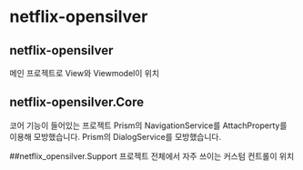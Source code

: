 # netflix-opensilver

## netflix-opensilver
메인 프로젝트로 View와 Viewmodel이 위치

## netflix-opensilver.Core
코어 기능이 들어있는 프로젝트
Prism의 NavigationService를 AttachProperty를 이용해 모방했습니다.
Prism의 DialogService를 모방했습니다.

##netflix_opensilver.Support
프로젝트 전체에서 자주 쓰이는 커스텀 컨트롤이 위치
